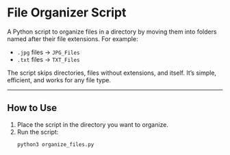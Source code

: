 # File Organizer Script

A Python script to organize files in a directory by moving them into folders named after their file extensions. For example:
- `.jpg` files → `JPG_Files`
- `.txt` files → `TXT_Files`

The script skips directories, files without extensions, and itself. It’s simple, efficient, and works for any file type.

---

## How to Use
1. Place the script in the directory you want to organize.
2. Run the script:
   ```bash
   python3 organize_files.py
